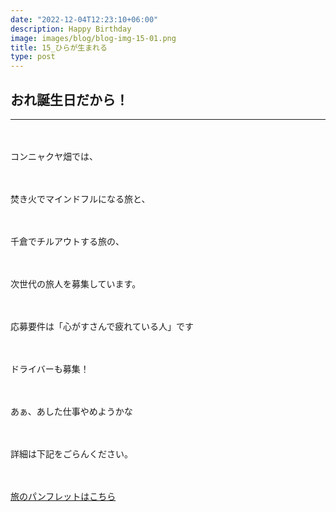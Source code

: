 ```yaml
---
date: "2022-12-04T12:23:10+06:00"
description: Happy Birthday
image: images/blog/blog-img-15-01.png
title: 15_ひらが生まれる
type: post
---
```



おれ誕生日だから！
　
------
------
　


コンニャクヤ畑では、

　

焚き火でマインドフルになる旅と、

　

千倉でチルアウトする旅の、

　

次世代の旅人を募集しています。

　

応募要件は「心がすさんで疲れている人」です

　

ドライバーも募集！

　


あぁ、あした仕事やめようかな

　

詳細は下記をごらんください。

　

[旅のパンフレットはこちら](https://mrunadon.github.io/caffeproject/images/blog/takifull_vol2.pdf)


